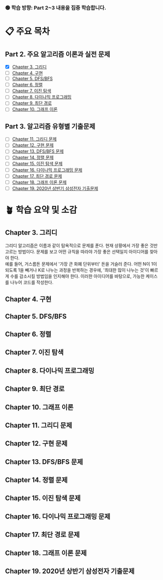 ### 🟢 학습 방향: Part 2~3 내용을 집중 학습합니다.

# 📋 주요 목차
## Part 2. 주요 알고리즘 이론과 실전 문제
-[x] [Chapter 3. 그리디](#chapter-3-그리디) <br>
-[ ] [Chapter 4. 구현](#chapter-4-구현) <br>
-[ ] [Chapter 5. DFS/BFS](#chapter-5-dfsbfs) <br>
-[ ] [Chapter 6. 정렬](#chapter-6-정렬) <br>
-[ ] [Chapter 7. 이진 탐색](#chapter-7-이진-탐색) <br>
-[ ] [Chapter 8. 다이나믹 프로그래밍](#chapter-8-다이나믹-프로그래밍) <br>
-[ ] [Chapter 9. 최단 경로](#chapter-9-최단-경로) <br>
-[ ] [Chapter 10. 그래프 이론](#chapter-10-그래프-이론) <br>

## Part 3. 알고리즘 유형별 기출문제
-[ ] [Chapter 11. 그리디 문제](#chapter-11-그리디-문제) <br>
-[ ] [Chapter 12. 구현 문제](#chapter-12-구현-문제) <br>
-[ ] [Chapter 13. DFS/BFS 문제](#chapter-13-dfsbfs-문제) <br>
-[ ] [Chapter 14. 정렬 문제](#chapter-14-정렬-문제) <br>
-[ ] [Chapter 15. 이진 탐색 문제](#chapter-15-이진-탐색-문제) <br>
-[ ] [Chapter 16. 다이나믹 프로그래밍 문제](#chapter-16-다이나믹-프로그래밍-문제) <br>
-[ ] [Chapter 17. 최단 경로 문제](#chapter-17-최단-경로-문제) <br>
-[ ] [Chapter 18. 그래프 이론 문제](#chapter-18-그래프-이론-문제) <br>
-[ ] [Chapter 19. 2020년 상반기 삼성전자 기출문제](#chapter-19-2020년-상반기-삼성전자-기출문제) <br>

# 🪴 학습 요약 및 소감
## Chapter 3. 그리디
그리디 알고리즘은 이름과 같이 탐욕적으로 문제를 푼다. 
현재 상황에서 가장 좋은 것만 고르는 방법이다.
문제를 보고 어떤 규칙을 따라야 가장 좋은 선택일지 아이디어를 찾아야 한다. <br>
예를 들어, 거스름돈 문제에서 '가장 큰 화폐 단위부터' 돈을 거슬러 준다. 
어떤 N이 1이 되도록 1을 빼거나 K로 나누는 과정을 반복하는 경우에, 
'최대한 많이 나누는 것'이 빠르게 수를 감소시킬 방법임을 인지해야 한다.
이러한 아이디어를 바탕으로, 가능한 케이스를 나누어 코드를 작성한다.

## Chapter 4. 구현

## Chapter 5. DFS/BFS

## Chapter 6. 정렬

## Chapter 7. 이진 탐색

## Chapter 8. 다이나믹 프로그래밍

## Chapter 9. 최단 경로

## Chapter 10. 그래프 이론

## Chapter 11. 그리디 문제

## Chapter 12. 구현 문제

## Chapter 13. DFS/BFS 문제

## Chapter 14. 정렬 문제

## Chapter 15. 이진 탐색 문제

## Chapter 16. 다이나믹 프로그래밍 문제

## Chapter 17. 최단 경로 문제

## Chapter 18. 그래프 이론 문제

## Chapter 19. 2020년 상반기 삼성전자 기출문제